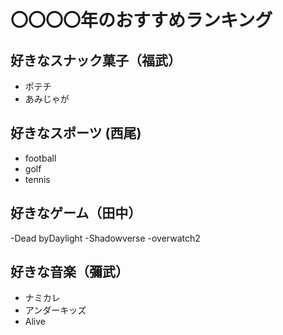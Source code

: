 # 〇〇〇〇年のおすすめランキング

## 好きなスナック菓子（福武）

- ポテチ
- あみじゃが

## 好きなスポーツ (西尾)
- football
- golf
- tennis

## 好きなゲーム（田中）
-Dead byDaylight
-Shadowverse
-overwatch2

## 好きな音楽（彌武）
- ナミカレ
- アンダーキッズ
- Alive

